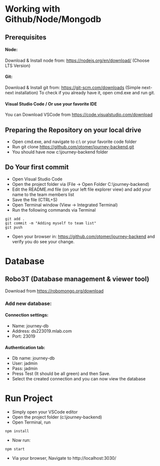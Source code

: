 # Working with Github/Node/Mongodb

## Prerequisites
#### Node:
Download & Install node from: https://nodejs.org/en/download/ (Choose LTS Version)
#### Git: 
Download & Install git from: https://git-scm.com/downloads (Simple next-next installation) To check if you already have it, open cmd.exe and run git.
#### Visual Studio Code / Or use your favorite IDE
You can Download VSCode from https://code.visualstudio.com/download 

## Preparing the Repository on your local drive
* Open cmd.exe, and navigate to c:\ or your favorite code folder
* Run git clone https://github.com/otomer/journey-backend.git
* You should have now c:\journey-backend folder

## Do Your first commit
* Open Visual Studio Code
* Open the project folder via (File → Open Folder C:\journey-backend)
* Edit the README.md file (on your left file explorer view) and add your name to the team members list
* Save the file (CTRL+S)
* Open Terminal window (View → Integrated Terminal)
* Run the following commands via Terminal
```
git add .
git commit -m "Adding myself to team list"
git push
```
* Open your browser in: https://github.com/otomer/journey-backend and verify you do see your change.

# Database 
## Robo3T (Database management & viewer tool)
Download from https://robomongo.org/download

### Add new database: 
#### Connection settings:
* Name: journey-db
* Address: ds223019.mlab.com
* Port: 23019
#### Authentication tab:
* Db name: journey-db
* User: jadmin
* Pass: jadmin
* Press Test (It should be all green) and then Save.
* Select the created connection and you can now view the database

# Run Project
* Simply open your VSCode editor
* Open the project folder (c:\journey-backend)
* Open Terminal, run
```
npm install
```
* Now run:
``` 
npm start
````
* Via your browser, Navigate to http://localhost:3030/
 
